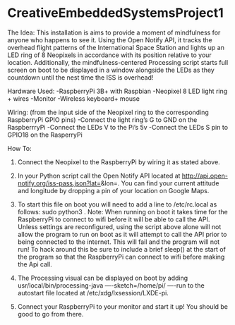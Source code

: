 
# CreativeEmbeddedSystemsProject1


The Idea: This installation is aims to provide a moment of mindfulness for anyone who happens to see it. Using the Open Notify API, it tracks the overhead flight patterns of the International Space Station and lights up an LED ring of 8 Neopixels in accordance with its position relative to your location. Additionally, the mindfulness-centered Processing script starts full screen on boot to be displayed in a window alongside the LEDs as they countdown until the nest time the ISS is overhead!

Hardware Used:
  -RaspberryPi 3B+ with Raspbian
  -Neopixel 8 LED light ring + wires
  -Monitor
  -Wireless keyboard+ mouse

Wiring: (from the input side of the Neopixel ring to the corresponding RaspberryPi GPIO pins)
  -Connect the light ring’s G to GND on the RaspberrryPi
  -Connect the LEDs V to the Pi’s 5v
  -Connect the LEDs S pin to GPIO18 on the RasperryPi 


How To:

1. Connect the Neopixel to the RaspberryPi by wiring it as stated above.

2. In your Python script call the Open Notify API located at http://api.open-notify.org/iss-pass.json?lat=<YOUR LATTITUDE>&lon=<YOUR LONGITUDE>. You can find your current attitude and longitude by dropping a pin of your location on Google Maps.

3. To start this file on boot you will need to add a line to /etc/rc.local as follows: sudo python3 <full path to your file>. Note: When running on boot it takes time for the RaspberryPi to connect to wifi before it will be able to call the API. Unless settings are reconfigured, using the script above alone will not allow the program to run on boot as it will attempt to call the API prior to being connected to the internet. This will fail and the program will not run! To hack around this be sure to include a brief sleep() at the start of the program so that the RaspberryPi can connect to wifi before making the Api call. 

4. The Processing visual can be displayed on boot by adding usr/local/bin/processing-java —-sketch=/home/pi/<your file extension> —-run to the autostart file located at /etc/xdg/lxsession/LXDE-pi. 

5. Connect your RaspberryPi to your monitor and start it up! You should be good to go from there. 
